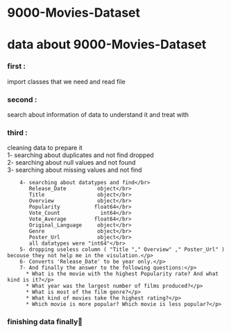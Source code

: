 # 9000-Movies-Dataset

<h1> data about 9000-Movies-Dataset
 </h1>

<h3> first : </h3>
<p> import classes that we need and read file </p>
<h3> second : </h3> 
<p>search about information of data to understand it and treat with </p>
<h3> third :</h3>  <p>cleaning data to prepare it </br>
        1- searching about duplicates and not find dropped </br>
        2- searching about null values and not found </br>
        3- searching about missing values and not find </br>
           
        4- searching about datatypes and find</br>
           Release_Date          object</br>
           Title                 object</br>
           Overview              object</br>
           Popularity           float64</br>
           Vote_Count             int64</br>
           Vote_Average         float64</br>
           Original_Language     object</br>
           Genre                 object</br>
           Poster_Url            object</br>
           all datatypes were "int64"</br>
        5- dropping useless column ( "Title "," Overview" ," Poster_Url" ) becouse they not help me in the visulation.</p>
        6- Converts 'Release_Date' to be year only.</p>
        7- And finally the answer to the following questions:</p>
          * What is the movie with the highest Popularity rate? And what kind is it?</p>
          * What year was the largest number of films produced?</p>
          * What is most of the film genre?</p>
          * What kind of movies take the highest rating?</p>
          * Which movie is more popular? Which movie is less popular?</p>
          
      
       
       
 <h3>     finishing data finally💃 </h3> 
